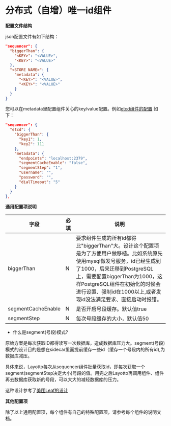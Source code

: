 # 分布式（自增）唯一id组件
**配置文件结构**

json配置文件有如下结构：
```json
"sequencer": {
  "biggerThan": {
    "<KEY>": "<VALUE>",
    "<KEY>": "<VALUE>"
  },
  "<STORE NAME>": {
    "metadata": {
      "<KEY>": "<VALUE>",
      "<KEY>": "<VALUE>"
    }
  }
}
```

您可以在metadata里配置组件关心的key/value配置。例如[etcd组件的配置](https://github.com/mosn/layotto/blob/main/configs/config_sequencer_etcd.json) 如下：

```json
"sequencer": {
  "etcd": {
    "biggerThan": {
      "key1": 1,
      "key2": 111
    },
    "metadata": {
      "endpoints": "localhost:2379",
      "segmentCacheEnable": "false",
      "segmentStep": "1",
      "username": "",
      "password": "",
      "dialTimeout": "5"
    }
  }
},
```

**通用配置项说明**

| 字段 | 必填 | 说明 |
| --- | --- | --- |
| biggerThan | N | 要求组件生成的所有id都得比"biggerThan"大。设计这个配置项是为了方便用户做移植。比如系统原先使用mysql做发号服务，id已经生成到了1000，后来迁移到PostgreSQL上，需要配置biggerThan为1000，这样PostgreSQL组件在初始化的时候会进行设置、强制id在1000以上,或者发现id没法满足要求、直接启动时报错。 |
| segmentCacheEnable | N | 是否开启号段缓存。默认值true |
| segmentStep | N | 每次号段缓存的大小，默认值50 |

- 什么是segment(号段)模式?

原始方案是每次获取ID都得读写一次数据库，造成数据库压力大。segment(号段)模式的设计目的是想在sidecar里面提前缓存一些id（缓存一个号段内的所有id),为数据库减压。

具体来说，Layotto每次从sequencer组件批量获取id，即每次获取一个segment(segmentStep决定大小)号段的值。用完之后Layotto再调用组件、组件再去数据库获取新的号段，可以大大的减轻数据库的压力。

这种设计参考了[美团Leaf的设计](https://tech.meituan.com/2017/04/21/mt-leaf.html)

**其他配置项**

除了以上通用配置项，每个组件有自己的特殊配置项，请参考每个组件的说明文档。